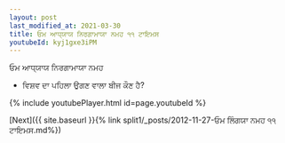 ```yaml
---
layout: post
last_modified_at: 2021-03-30
title: ਓਮ ਆਧ੍ਯਾਯ ਨਿਰਗਾਮਾਯਾ ਨਮਹ ੧੧ ਟਾਇਮਸ
youtubeId: kyj1gxe3iPM
---
```

 
 
 ਓਮ ਆਧ੍ਯਾਯ ਨਿਰਗਾਮਾਯਾ ਨਮਹ  
 
 -  ਵਿਸ਼ਵ ਦਾ ਪਹਿਲਾ ਉਗਣ ਵਾਲਾ ਬੀਜ ਕੌਣ ਹੈ? 
 
  
 
  
 
 
 
 
 
 


{% include youtubePlayer.html id=page.youtubeId %}
 
[Next]({{ site.baseurl }}{% link  split1/_posts/2012-11-27-ਓਮ ਲਿੰਗਯਾ ਨਮਹ ੧੧ ਟਾਇਮਸ.md%})
 

